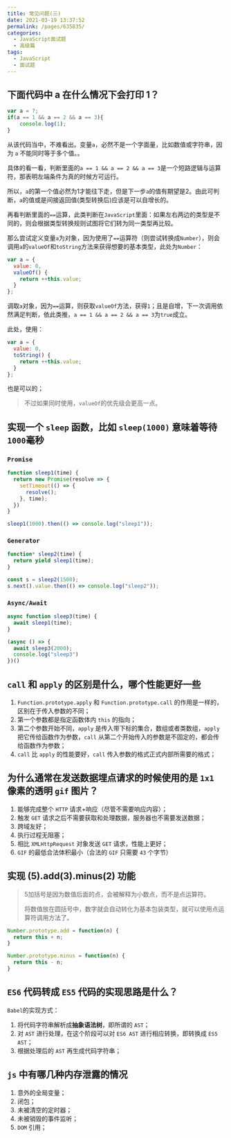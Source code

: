 ```yaml
---
title: 常见问题(三)
date: 2021-03-19 13:37:52
permalink: /pages/635835/
categories:
  - JavaScript面试题
  - 高级篇
tags:
  - JavaScript
  - 面试题
---
```


## 下面代码中 a 在什么情况下会打印 1？

```javascript
var a = ?;
if(a == 1 && a == 2 && a == 3){
 	console.log(1);
}
```

从该代码当中，不难看出。变量`a`，必然不是一个字面量，比如数值或字符串，因为 `a` 不能同时等于多个值。。

具体的看一看，判断里面的`a == 1 && a == 2 && a == 3`是一个短路逻辑与运算符，那表明左端条件为真的时候方可运行。

所以，`a`的第一个值必然为1才能往下走，但是下一步`a`的值有期望是2。由此可判断，`a`的值或是间接返回值(类型转换后)应该是可以自增长的。

再看判断里面的`==`运算，此类判断在`JavaScript`里面：如果左右两边的类型是不同的，则会根据类型转换规则试图将它们转为同一类型再比较。

那么尝试定义变量`a`为对象，因为使用了`==`运算符（则尝试转换成`Number`），则会调用`a`的`valueOf`和`toString`方法来获得想要的基本类型，此处为`Number`：

```javascript
var a = {
  value: 0,
  valueOf() {
    return ++this.value;
  }
};
```

调取`a`对象，因为`==`运算，则获取`valueOf`方法，获得`1`；且是自增，下一次调用依然满足判断，依此类推，`a == 1 && a == 2 && a == 3`为`true`成立。

此处，使用：

```javascript
var a = {
  value: 0,
  toString() {
    return ++this.value;
  }
};
```

也是可以的；

>  不过如果同时使用，`valueOf`的优先级会更高一点。

## 实现一个 `sleep` 函数，比如 `sleep(1000)` 意味着等待`1000`毫秒

### `Promise`

```javascript
function sleep1(time) {
  return new Promise(resolve => {
    setTimeout(() => {
      resolve();
    }, time);
  })
}

sleep1(1000).then(() => console.log("sleep1"));
```

### `Generator`

```javascript
function* sleep2(time) {
  return yield sleep1(time);
}

const s = sleep2(1500);
s.next().value.then(() => console.log("sleep2"));
```

### `Async/Await`

```javascript
async function sleep3(time) {
  await sleep1(time);
}

(async () => {
  await sleep3(2000);
  console.log("sleep3")
})()
```

## `call` 和 `apply` 的区别是什么，哪个性能更好一些

1. `Function.prototype.apply` 和 `Function.prototype.call` 的作用是一样的，区别在于传入参数的不同；
2. 第一个参数都是指定函数体内 `this` 的指向；
3. 第二个参数开始不同，`apply` 是传入带下标的集合，数组或者类数组，`apply` 把它传给函数作为参数，`call` 从第二个开始传入的参数是不固定的，都会传给函数作为参数；
4. `call` 比 `apply` 的性能要好，`call` 传入参数的格式正式内部所需要的格式；

## 为什么通常在发送数据埋点请求的时候使用的是 `1x1` 像素的透明 `gif` 图片？

1. 能够完成整个 `HTTP` 请求+响应（尽管不需要响应内容）；
2. 触发 `GET` 请求之后不需要获取和处理数据，服务器也不需要发送数据；
3. 跨域友好；
4. 执行过程无阻塞；
5. 相比 `XMLHttpRequest` 对象发送 `GET` 请求，性能上更好；
6. `GIF` 的最低合法体积最小（合法的 `GIF` 只需要 `43` 个字节）

## 实现 (5).add(3).minus(2) 功能

> 5加括号是因为数值后面的点，会被解释为小数点，而不是点运算符。
>
> 将数值放在圆括号中，数字就会自动转化为基本包装类型，就可以使用点运算符调用方法了。

```javascript
Number.prototype.add = function(n) {
  return this + n;
}

Number.prototype.minus = function(n) {
  return this - n;
}
```

## `ES6` 代码转成 `ES5` 代码的实现思路是什么？

`Babel`的实现方式：

1. 将代码字符串解析成**抽象语法树**，即所谓的 `AST`；
2. 对 `AST` 进行处理，在这个阶段可以对 `ES6 AST` 进行相应转换，即转换成 `ES5 AST`；
3. 根据处理后的 `AST` 再生成代码字符串；

## `js` 中有哪几种内存泄露的情况

1. 意外的全局变量；
2. 闭包；
3. 未被清空的定时器；
4. 未被销毁的事件监听；
5. `DOM` 引用；